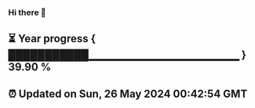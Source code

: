 ### Hi there 👋
⏳ Year progress { ███████████▁▁▁▁▁▁▁▁▁▁▁▁▁▁▁▁▁▁▁ } 39.90 %
---
⏰ Updated on Sun, 26 May 2024 00:42:54 GMT
---
